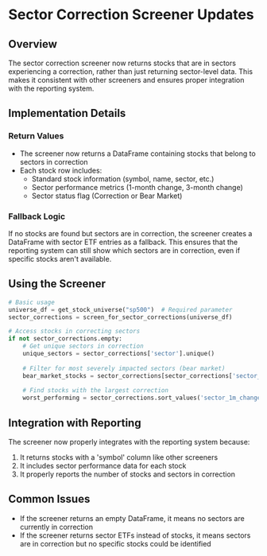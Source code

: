 # Sector Correction Screener Updates

## Overview
The sector correction screener now returns stocks that are in sectors experiencing a correction, rather than just returning sector-level data. This makes it consistent with other screeners and ensures proper integration with the reporting system.

## Implementation Details

### Return Values
- The screener now returns a DataFrame containing stocks that belong to sectors in correction
- Each stock row includes:
  - Standard stock information (symbol, name, sector, etc.)
  - Sector performance metrics (1-month change, 3-month change)
  - Sector status flag (Correction or Bear Market)

### Fallback Logic
If no stocks are found but sectors are in correction, the screener creates a DataFrame with sector ETF entries as a fallback. This ensures that the reporting system can still show which sectors are in correction, even if specific stocks aren't available.

## Using the Screener
```python
# Basic usage
universe_df = get_stock_universe("sp500")  # Required parameter
sector_corrections = screen_for_sector_corrections(universe_df)

# Access stocks in correcting sectors
if not sector_corrections.empty:
    # Get unique sectors in correction
    unique_sectors = sector_corrections['sector'].unique()
    
    # Filter for most severely impacted sectors (bear market)
    bear_market_stocks = sector_corrections[sector_corrections['sector_status'] == 'Bear Market']
    
    # Find stocks with the largest correction
    worst_performing = sector_corrections.sort_values('sector_1m_change').head(10)
```

## Integration with Reporting
The screener now properly integrates with the reporting system because:
1. It returns stocks with a 'symbol' column like other screeners
2. It includes sector performance data for each stock
3. It properly reports the number of stocks and sectors in correction

## Common Issues
- If the screener returns an empty DataFrame, it means no sectors are currently in correction
- If the screener returns sector ETFs instead of stocks, it means sectors are in correction but no specific stocks could be identified
